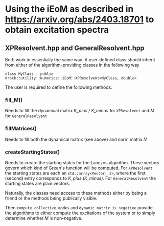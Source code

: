 # Using the iEoM as described in https://arxiv.org/abs/2403.18701 to obtain excitation spectra

## XPResolvent.hpp and GeneralResolvent.hpp
Both work in essentially the same way.
A user-defined class should inherit from either of the algorithm-providing classes in the following way

```
class MyClass : public mrock::utility::Numerics::iEoM::XPResolvent<MyClass, double>
```

The user is required to define the following methods:

### fill_M()
Needs to fill the dynamical matrix *K_plus / K_minus* for ```XPResolvent``` and *M* for ```GeneralResolvent```

### fillMatrices()
Needs to fill both the dynamical matrix (see above) and norm matrix *N*

### createStartingStates()
Needs to create the starting states for the Lanczos algorithm.
These vectors govern which kind of Green's function will be computed.
For ```XPResolvent``` the starting states are each an ```std::array<Vector, 2>```, 
where the first (second) entry corresponds to *K_plus (K_minus)*.
For ```GeneralResolvent``` the starting states are plain vectors.

Naturally, the classes need access to these methods either by being a friend or the methods being publically visible.

Then ```compute_collective_modes``` and ```dynamic_matrix_is_negative``` provide the algorithms to either compute the excitations of the system or to simply determine whether *M* is non-negative.